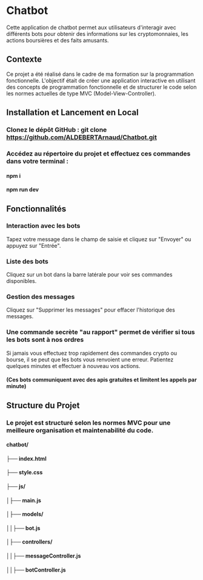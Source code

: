 # Chatbot
Cette application de chatbot permet aux utilisateurs d'interagir avec différents bots pour obtenir des informations sur les cryptomonnaies, les actions boursières et des faits amusants.

## Contexte
Ce projet a été réalisé dans le cadre de ma formation sur la programmation fonctionnelle. L'objectif était de créer une application interactive en utilisant des concepts de programmation fonctionnelle et de structurer le code selon les normes actuelles de type MVC (Model-View-Controller).

## Installation et Lancement en Local
### Clonez le dépôt GitHub : git clone https://github.com/ALDEBERTArnaud/Chatbot.git
### Accédez au répertoire du projet et effectuez ces commandes dans votre terminal :
#### npm i
#### npm run dev

## Fonctionnalités
### Interaction avec les bots
Tapez votre message dans le champ de saisie et cliquez sur "Envoyer" ou appuyez sur "Entrée".
### Liste des bots
Cliquez sur un bot dans la barre latérale pour voir ses commandes disponibles.
### Gestion des messages
Cliquez sur "Supprimer les messages" pour effacer l'historique des messages.

### Une commande secrète "au rapport" permet de vérifier si tous les bots sont à nos ordres

Si jamais vous effectuez trop rapidement des commandes crypto ou bourse, il se peut que les bots vous renvoient une erreur.
Patientez quelques minutes et effectuer à nouveau vos actions.
#### (Ces bots communiquent avec des apis gratuites et limitent les appels par minute)

## Structure du Projet
### Le projet est structuré selon les normes MVC pour une meilleure organisation et maintenabilité du code.

#### chatbot/
#### ├── index.html
#### ├── style.css
#### ├── js/
#### │├── main.js
#### │├── models/
#### ││├── bot.js
#### │├── controllers/
#### ││├── messageController.js
#### ││├── botController.js